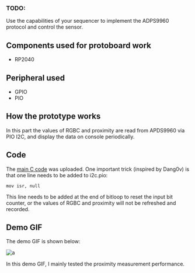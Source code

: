 ### TODO:

Use the capabilities of your sequencer to implement the ADPS9960 protocol and control the sensor.

## Components used for protoboard work

- RP2040

## Peripheral used

- GPIO
- PIO

## How the prototype works

In this part the values of RGBC and proximity are read from APDS9960 via PIO I2C, and display the data on console periodically.

## Code

The [main C code](https://github.com/ZhijingY/ese5190-2022-lab2b-esp/blob/main/lab/08_adps_protocol/part8.c) was uploaded. One important trick (inspired by Dang0v) is that one line needs to be added to i2c.pio:

    mov isr, null
    
This line needs to be added at the end of bitloop to reset the input bit counter, or the values of RGBC and proximity will not be refreshed and recorded.

## Demo GIF

The demo GIF is shown below:

![a](https://github.com/ZhijingY/ese5190-2022-lab2b-esp/blob/main/lab/08_adps_protocol/part8.gif)

In this demo GIF, I mainly tested the proximity measurement performance.

